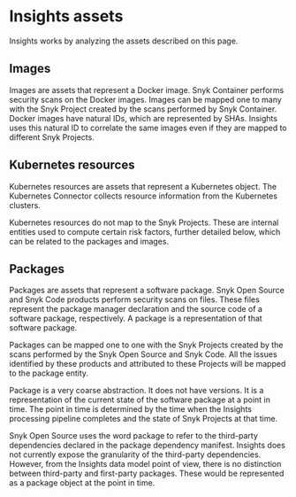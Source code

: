 # Insights assets

Insights works by analyzing the assets described on this page.

## Images

Images are assets that represent a Docker image. Snyk Container performs security scans on the Docker images. Images can be mapped one to many with the Snyk Project created by the scans performed by Snyk Container. Docker images have natural IDs, which are represented by SHAs. Insights uses this natural ID to correlate the same images even if they are mapped to different Snyk Projects.

## Kubernetes resources

Kubernetes resources are assets that represent a Kubernetes object. The Kubernetes Connector collects resource information from the Kubernetes clusters.&#x20;

Kubernetes resources do not map to the Snyk Projects. These are internal entities used to compute certain risk factors, further detailed below, which can be related to the packages and images.

## Packages

Packages are assets that represent a software package. Snyk Open Source and Snyk Code products perform security scans on files. These files represent the package manager declaration and the source code of a software package, respectively. A package is a representation of that software package.

Packages can be mapped one to one with the Snyk Projects created by the scans performed by the Snyk Open Source and Snyk Code. All the issues identified by these products and attributed to these Projects will be mapped to the package entity.&#x20;

Package is a very coarse abstraction. It does not have versions. It is a representation of the current state of the software package at a point in time. The point in time is determined by the time when the Insights processing pipeline completes and the state of Snyk Projects at that time.&#x20;

Snyk Open Source uses the word package to refer to the third-party dependencies declared in the package dependency manifest. Insights does not currently expose the granularity of the third-party dependencies. However, from the Insights data model point of view, there is no distinction between third-party and first-party packages. These would be represented as a package object at the point in time.
